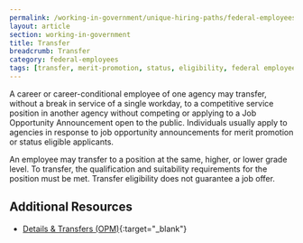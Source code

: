 ```yaml
---
permalink: /working-in-government/unique-hiring-paths/federal-employees/transfer/
layout: article
section: working-in-government
title: Transfer
breadcrumb: Transfer
category: federal-employees
tags: [transfer, merit-promotion, status, eligibility, federal employees]
---
```


A career or career-conditional employee of one agency may transfer, without a break in service of a single workday, to a competitive service position in another agency without competing or applying to a Job Opportunity Announcement open to the public. Individuals usually apply to agencies in response to job opportunity announcements for merit promotion or status eligible applicants.

An employee may transfer to a position at the same, higher, or lower grade level. To transfer, the qualification and suitability requirements for the position must be met. Transfer eligibility does not guarantee a job offer.

## Additional Resources

* [Details & Transfers (OPM)](https://www.opm.gov/policy-data-oversight/hiring-information/details-transfers/){:target="_blank"}
